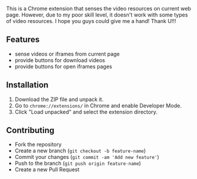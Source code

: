 
This is a Chrome extension that senses the video resources on current web page.
However, due to my poor skill level, it doesn't work with some types of video resources.
I hope you guys could give me a hand! Thank U!!!
## Features
- sense videos or iframes from current page
- provide buttons for download videos
- provide buttons for open iframes pages

## Installation
1. Download the ZIP file and unpack it.
2. Go to `chrome://extensions/` in Chrome and enable Developer Mode.
3. Click "Load unpacked" and select the extension directory.

## Contributing
- Fork the repository
- Create a new branch (`git checkout -b feature-name`)
- Commit your changes (`git commit -am 'Add new feature'`)
- Push to the branch (`git push origin feature-name`)
- Create a new Pull Request
